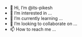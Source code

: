 - 👋 Hi, I’m @its-pikesh
- 👀 I’m interested in ...
- 🌱 I’m currently learning ...
- 💞️ I’m looking to collaborate on ...
- 📫 How to reach me ...

<!---
its-pikesh/its-pikesh is a ✨ special ✨ repository because its `README.md` (this file) appears on your GitHub profile.
You can click the Preview link to take a look at your changes.
--->

